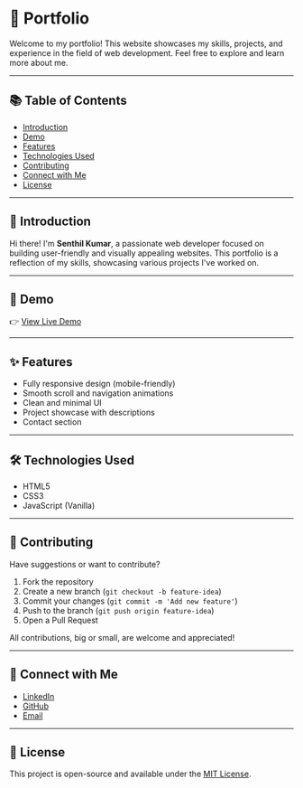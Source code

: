 # 💼 Portfolio

Welcome to my portfolio! This website showcases my skills, projects, and experience in the field of web development. Feel free to explore and learn more about me.

---

## 📚 Table of Contents

- [Introduction](#-introduction)
- [Demo](#-demo)
- [Features](#-features)
- [Technologies Used](#-technologies-used)
- [Contributing](#-contributing)
- [Connect with Me](#-connect-with-me)
- [License](#-license)

---

## 👋 Introduction

Hi there! I'm **Senthil Kumar**, a passionate web developer focused on building user-friendly and visually appealing websites. This portfolio is a reflection of my skills, showcasing various projects I've worked on.

---

## 🔗 Demo

👉 [View Live Demo](https://classy-x.github.io/Portfolio/)

---

## ✨ Features

- Fully responsive design (mobile-friendly)
- Smooth scroll and navigation animations
- Clean and minimal UI
- Project showcase with descriptions
- Contact section

---

## 🛠️ Technologies Used

- HTML5
- CSS3
- JavaScript (Vanilla)

---

## 🤝 Contributing

Have suggestions or want to contribute?

1. Fork the repository
2. Create a new branch (`git checkout -b feature-idea`)
3. Commit your changes (`git commit -m 'Add new feature'`)
4. Push to the branch (`git push origin feature-idea`)
5. Open a Pull Request

All contributions, big or small, are welcome and appreciated!

---

## 🔗 Connect with Me

- [LinkedIn](https://www.linkedin.com/in/your-profile)
- [GitHub](https://github.com/classy-x)
- [Email](mailto:your.email@example.com)
  
---

## 📄 License

This project is open-source and available under the [MIT License](LICENSE).
